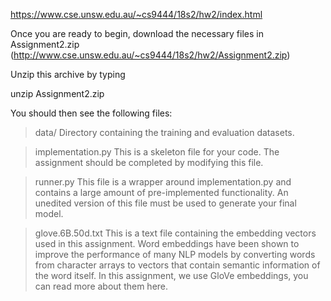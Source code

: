 https://www.cse.unsw.edu.au/~cs9444/18s2/hw2/index.html

Once you are ready to begin, download the necessary files in Assignment2.zip (http://www.cse.unsw.edu.au/~cs9444/18s2/hw2/Assignment2.zip)

Unzip this archive by typing

unzip Assignment2.zip

You should then see the following files:

>data/  	  Directory containing the training and evaluation datasets.

>implementation.py  	  This is a skeleton file for your code. The assignment should be completed by modifying this file.

>runner.py	  This file is a wrapper around implementation.py and contains a large amount of pre-implemented functionality. An unedited version of this file must be used to generate your final model.

>glove.6B.50d.txt	  This is a text file containing the embedding vectors used in this assignment. Word embeddings have been shown to improve the performance of many NLP models by converting words from character arrays to vectors that contain semantic information of the word itself. In this assignment, we use GloVe embeddings, you can read more about them here.
